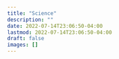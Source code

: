```yaml
---
title: "Science"
description: ""
date: 2022-07-14T23:06:50-04:00
lastmod: 2022-07-14T23:06:50-04:00
draft: false
images: []
---
```

